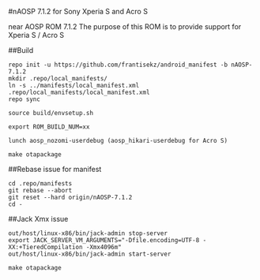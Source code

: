 #nAOSP 7.1.2 for Sony Xperia S and Acro S

near AOSP ROM 7.1.2
The purpose of this ROM is to provide support for Xperia S / Acro S

##Build

```
repo init -u https://github.com/frantisekz/android_manifest -b nAOSP-7.1.2
mkdir .repo/local_manifests/
ln -s ../manifests/local_manifest.xml .repo/local_manifests/local_manifest.xml
repo sync

source build/envsetup.sh

export ROM_BUILD_NUM=xx

lunch aosp_nozomi-userdebug (aosp_hikari-userdebug for Acro S)

make otapackage
```

##Rebase issue for manifest

```
cd .repo/manifests
git rebase --abort
git reset --hard origin/nAOSP-7.1.2
cd -
```

##Jack Xmx issue

```
out/host/linux-x86/bin/jack-admin stop-server
export JACK_SERVER_VM_ARGUMENTS="-Dfile.encoding=UTF-8 -XX:+TieredCompilation -Xmx4096m"
out/host/linux-x86/bin/jack-admin start-server

make otapackage
```
